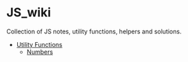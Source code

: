 # JS_wiki
Collection of JS notes, utility functions, helpers and solutions. 

* [Utility Functions](https://github.com/GustavBrunszwig/JS_wiki/blob/main/utility_functions/README.md)
  * [Numbers](https://github.com/GustavBrunszwig/JS_wiki/blob/main/utility_functions/numbers/README.md)
